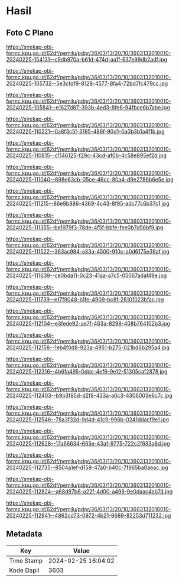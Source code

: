 # Hasil

## Foto C Plano

https://sirekap-obj-formc.kpu.go.id/62df/pemilu/pdpr/36/03/13/20/10/3603132010010-20240225-154131--c9db970a-b61d-474d-aa1f-637e99db2adf.jpg

https://sirekap-obj-formc.kpu.go.id/62df/pemilu/pdpr/36/03/13/20/10/3603132010010-20240225-105732--5e3cfdf9-8128-4577-8fa4-72bd7fc479cc.jpg

https://sirekap-obj-formc.kpu.go.id/62df/pemilu/pdpr/36/03/13/20/10/3603132010010-20240225-105841--e1627d87-393b-4ed3-8fe6-94fbce6b7abe.jpg

https://sirekap-obj-formc.kpu.go.id/62df/pemilu/pdpr/36/03/13/20/10/3603132010010-20240225-110221--0a8f3c5f-3195-486f-90d1-0a0b3b1a4f1b.jpg

https://sirekap-obj-formc.kpu.go.id/62df/pemilu/pdpr/36/03/13/20/10/3603132010010-20240225-110815--c1146125-f29c-43cd-af0b-4c58e895ef2d.jpg

https://sirekap-obj-formc.kpu.go.id/62df/pemilu/pdpr/36/03/13/20/10/3603132010010-20240225-111040--898e63cb-05ce-46cc-80a4-d9e2786b6e5e.jpg

https://sirekap-obj-formc.kpu.go.id/62df/pemilu/pdpr/36/03/13/20/10/3603132010010-20240225-111215--86e9b886-4369-4c43-8f95-adc77c6b37c1.jpg

https://sirekap-obj-formc.kpu.go.id/62df/pemilu/pdpr/36/03/13/20/10/3603132010010-20240225-111355--be1979f3-78de-4f5f-bbfe-fee0b7d56bf9.jpg

https://sirekap-obj-formc.kpu.go.id/62df/pemilu/pdpr/36/03/13/20/10/3603132010010-20240225-111522--363ac984-a33a-4500-910c-a0d6175e39af.jpg

https://sirekap-obj-formc.kpu.go.id/62df/pemilu/pdpr/36/03/13/20/10/3603132010010-20240225-111639--ce0bda11-0c23-41aa-a7c5-05067adaf49e.jpg

https://sirekap-obj-formc.kpu.go.id/62df/pemilu/pdpr/36/03/13/20/10/3603132010010-20240225-111739--e17f9048-b1fe-4909-bc8f-26101023bfac.jpg

https://sirekap-obj-formc.kpu.go.id/62df/pemilu/pdpr/36/03/13/20/10/3603132010010-20240225-112104--e3fede92-ae7f-463a-8298-408b764102b3.jpg

https://sirekap-obj-formc.kpu.go.id/62df/pemilu/pdpr/36/03/13/20/10/3603132010010-20240225-112158--1eb4f0d8-923a-4951-b275-021bd6b295a4.jpg

https://sirekap-obj-formc.kpu.go.id/62df/pemilu/pdpr/36/03/13/20/10/3603132010010-20240225-112316--4b6fa495-0ddc-4ef6-9e12-51305caf2878.jpg

https://sirekap-obj-formc.kpu.go.id/62df/pemilu/pdpr/36/03/13/20/10/3603132010010-20240225-112403--b9b3f85d-d2f8-433a-a6c3-4306003e6c7c.jpg

https://sirekap-obj-formc.kpu.go.id/62df/pemilu/pdpr/36/03/13/20/10/3603132010010-20240225-112546--78a3f32d-9d4d-41c9-996b-0241ddacf9e1.jpg

https://sirekap-obj-formc.kpu.go.id/62df/pemilu/pdpr/36/03/13/20/10/3603132010010-20240225-112628--17a66634-665e-43af-9775-722c2f633a8d.jpg

https://sirekap-obj-formc.kpu.go.id/62df/pemilu/pdpr/36/03/13/20/10/3603132010010-20240225-112735--8504a1ef-d158-47a0-b40c-7f965ba0aeac.jpg

https://sirekap-obj-formc.kpu.go.id/62df/pemilu/pdpr/36/03/13/20/10/3603132010010-20240225-112824--a68d87b6-a22f-4d00-a498-9e0daac4ab7d.jpg

https://sirekap-obj-formc.kpu.go.id/62df/pemilu/pdpr/36/03/13/20/10/3603132010010-20240225-112941--4862cd73-0972-4b21-9689-82253d711232.jpg


## Metadata

| Key        | Value               |
| ---------- | ------------------- |
| Time Stamp | 2024-02-25 16:04:02 |
| Kode Dapil | 3603                |



